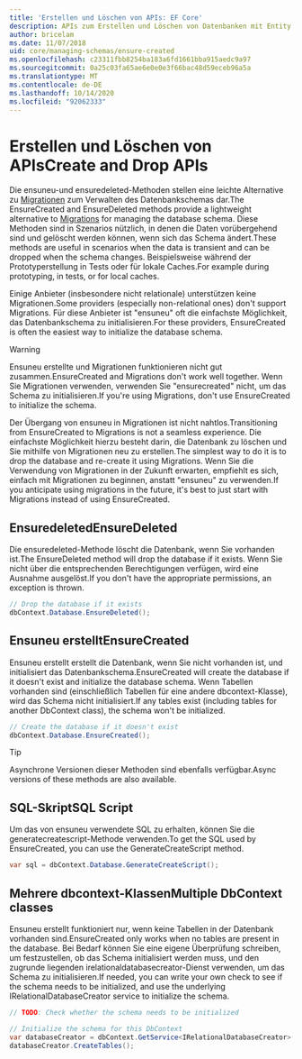 ```yaml
---
title: 'Erstellen und Löschen von APIs: EF Core'
description: APIs zum Erstellen und Löschen von Datenbanken mit Entity Framework Core
author: bricelam
ms.date: 11/07/2018
uid: core/managing-schemas/ensure-created
ms.openlocfilehash: c23311fbb8254ba183a6fd1661bba915aedc9a97
ms.sourcegitcommit: 0a25c03fa65ae6e0e0e3f66bac48d59eceb96a5a
ms.translationtype: MT
ms.contentlocale: de-DE
ms.lasthandoff: 10/14/2020
ms.locfileid: "92062333"
---
```

# <a name="create-and-drop-apis"></a><span data-ttu-id="47783-103">Erstellen und Löschen von APIs</span><span class="sxs-lookup"><span data-stu-id="47783-103">Create and Drop APIs</span></span>

<span data-ttu-id="47783-104">Die ensuneu-und ensuredeleted-Methoden stellen eine leichte Alternative zu [Migrationen](xref:core/managing-schemas/migrations/index) zum Verwalten des Datenbankschemas dar.</span><span class="sxs-lookup"><span data-stu-id="47783-104">The EnsureCreated and EnsureDeleted methods provide a lightweight alternative to [Migrations](xref:core/managing-schemas/migrations/index) for managing the database schema.</span></span> <span data-ttu-id="47783-105">Diese Methoden sind in Szenarios nützlich, in denen die Daten vorübergehend sind und gelöscht werden können, wenn sich das Schema ändert.</span><span class="sxs-lookup"><span data-stu-id="47783-105">These methods are useful in scenarios when the data is transient and can be dropped when the schema changes.</span></span> <span data-ttu-id="47783-106">Beispielsweise während der Prototyperstellung in Tests oder für lokale Caches.</span><span class="sxs-lookup"><span data-stu-id="47783-106">For example during prototyping, in tests, or for local caches.</span></span>

<span data-ttu-id="47783-107">Einige Anbieter (insbesondere nicht relationale) unterstützen keine Migrationen.</span><span class="sxs-lookup"><span data-stu-id="47783-107">Some providers (especially non-relational ones) don't support Migrations.</span></span> <span data-ttu-id="47783-108">Für diese Anbieter ist "ensuneu" oft die einfachste Möglichkeit, das Datenbankschema zu initialisieren.</span><span class="sxs-lookup"><span data-stu-id="47783-108">For these providers, EnsureCreated is often the easiest way to initialize the database schema.</span></span>

> [!WARNING]
> <span data-ttu-id="47783-109">Ensuneu erstellte und Migrationen funktionieren nicht gut zusammen.</span><span class="sxs-lookup"><span data-stu-id="47783-109">EnsureCreated and Migrations don't work well together.</span></span> <span data-ttu-id="47783-110">Wenn Sie Migrationen verwenden, verwenden Sie "ensurecreated" nicht, um das Schema zu initialisieren.</span><span class="sxs-lookup"><span data-stu-id="47783-110">If you're using Migrations, don't use EnsureCreated to initialize the schema.</span></span>

<span data-ttu-id="47783-111">Der Übergang von ensuneu in Migrationen ist nicht nahtlos.</span><span class="sxs-lookup"><span data-stu-id="47783-111">Transitioning from EnsureCreated to Migrations is not a seamless experience.</span></span> <span data-ttu-id="47783-112">Die einfachste Möglichkeit hierzu besteht darin, die Datenbank zu löschen und Sie mithilfe von Migrationen neu zu erstellen.</span><span class="sxs-lookup"><span data-stu-id="47783-112">The simplest way to do it is to drop the database and re-create it using Migrations.</span></span> <span data-ttu-id="47783-113">Wenn Sie die Verwendung von Migrationen in der Zukunft erwarten, empfiehlt es sich, einfach mit Migrationen zu beginnen, anstatt "ensuneu" zu verwenden.</span><span class="sxs-lookup"><span data-stu-id="47783-113">If you anticipate using migrations in the future, it's best to just start with Migrations instead of using EnsureCreated.</span></span>

## <a name="ensuredeleted"></a><span data-ttu-id="47783-114">Ensuredeleted</span><span class="sxs-lookup"><span data-stu-id="47783-114">EnsureDeleted</span></span>

<span data-ttu-id="47783-115">Die ensuredeleted-Methode löscht die Datenbank, wenn Sie vorhanden ist.</span><span class="sxs-lookup"><span data-stu-id="47783-115">The EnsureDeleted method will drop the database if it exists.</span></span> <span data-ttu-id="47783-116">Wenn Sie nicht über die entsprechenden Berechtigungen verfügen, wird eine Ausnahme ausgelöst.</span><span class="sxs-lookup"><span data-stu-id="47783-116">If you don't have the appropriate permissions, an exception is thrown.</span></span>

```csharp
// Drop the database if it exists
dbContext.Database.EnsureDeleted();
```

## <a name="ensurecreated"></a><span data-ttu-id="47783-117">Ensuneu erstellt</span><span class="sxs-lookup"><span data-stu-id="47783-117">EnsureCreated</span></span>

<span data-ttu-id="47783-118">Ensuneu erstellt erstellt die Datenbank, wenn Sie nicht vorhanden ist, und initialisiert das Datenbankschema.</span><span class="sxs-lookup"><span data-stu-id="47783-118">EnsureCreated will create the database if it doesn't exist and initialize the database schema.</span></span> <span data-ttu-id="47783-119">Wenn Tabellen vorhanden sind (einschließlich Tabellen für eine andere dbcontext-Klasse), wird das Schema nicht initialisiert.</span><span class="sxs-lookup"><span data-stu-id="47783-119">If any tables exist (including tables for another DbContext class), the schema won't be initialized.</span></span>

```csharp
// Create the database if it doesn't exist
dbContext.Database.EnsureCreated();
```

> [!TIP]
> <span data-ttu-id="47783-120">Asynchrone Versionen dieser Methoden sind ebenfalls verfügbar.</span><span class="sxs-lookup"><span data-stu-id="47783-120">Async versions of these methods are also available.</span></span>

## <a name="sql-script"></a><span data-ttu-id="47783-121">SQL-Skript</span><span class="sxs-lookup"><span data-stu-id="47783-121">SQL Script</span></span>

<span data-ttu-id="47783-122">Um das von ensuneu verwendete SQL zu erhalten, können Sie die generatecreatescript-Methode verwenden.</span><span class="sxs-lookup"><span data-stu-id="47783-122">To get the SQL used by EnsureCreated, you can use the GenerateCreateScript method.</span></span>

```csharp
var sql = dbContext.Database.GenerateCreateScript();
```

## <a name="multiple-dbcontext-classes"></a><span data-ttu-id="47783-123">Mehrere dbcontext-Klassen</span><span class="sxs-lookup"><span data-stu-id="47783-123">Multiple DbContext classes</span></span>

<span data-ttu-id="47783-124">Ensuneu erstellt funktioniert nur, wenn keine Tabellen in der Datenbank vorhanden sind.</span><span class="sxs-lookup"><span data-stu-id="47783-124">EnsureCreated only works when no tables are present in the database.</span></span> <span data-ttu-id="47783-125">Bei Bedarf können Sie eine eigene Überprüfung schreiben, um festzustellen, ob das Schema initialisiert werden muss, und den zugrunde liegenden irelationaldatabasecreator-Dienst verwenden, um das Schema zu initialisieren.</span><span class="sxs-lookup"><span data-stu-id="47783-125">If needed, you can write your own check to see if the schema needs to be initialized, and use the underlying IRelationalDatabaseCreator service to initialize the schema.</span></span>

```csharp
// TODO: Check whether the schema needs to be initialized

// Initialize the schema for this DbContext
var databaseCreator = dbContext.GetService<IRelationalDatabaseCreator>();
databaseCreator.CreateTables();
```
